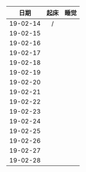 日期|起床|睡觉
--|:--:|:--:
19-02-14|/||
19-02-15|||
19-02-16|||
19-02-17|||
19-02-18|||
19-02-19|||
19-02-20|||
19-02-21|||
19-02-22|||
19-02-23|||
19-02-24|||
19-02-25|||
19-02-26|||
19-02-27|||
19-02-28|||
